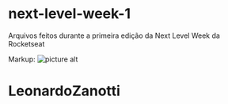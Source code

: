 # next-level-week-1
Arquivos feitos durante a primeira edição da Next Level Week da Rocketseat

Markup: ![picture alt](https://cdn.dribbble.com/users/1986561/screenshots/11226328/nlw_dribbble.png)

# LeonardoZanotti
